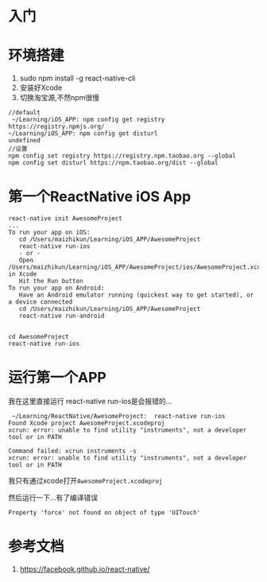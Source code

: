  # 入门

# 环境搭建

1. sudo npm install -g react-native-cli
2. 安装好Xcode
3. 切换淘宝源,不然npm很慢

  ```shell
  //default
   ~/Learning/iOS_APP: npm config get registry
https://registry.npmjs.org/
 ~/Learning/iOS_APP: npm config get disturl
undefined
  //设置
  npm config set registry https://registry.npm.taobao.org --global
npm config set disturl https://npm.taobao.org/dist --global
  ```
  
# 第一个ReactNative iOS App

```shell
react-native init AwesomeProject
...
To run your app on iOS:
   cd /Users/maizhikun/Learning/iOS_APP/AwesomeProject
   react-native run-ios
   - or -
   Open /Users/maizhikun/Learning/iOS_APP/AwesomeProject/ios/AwesomeProject.xcodeproj in Xcode
   Hit the Run button
To run your app on Android:
   Have an Android emulator running (quickest way to get started), or a device connected
   cd /Users/maizhikun/Learning/iOS_APP/AwesomeProject
   react-native run-android
   
   
cd AwesomeProject
react-native run-ios
```

# 运行第一个APP

我在这里直接运行 react-native run-ios是会报错的...
```shell
 ~/Learning/ReactNative/AwesomeProject:  react-native run-ios
Found Xcode project AwesomeProject.xcodeproj
xcrun: error: unable to find utility "instruments", not a developer tool or in PATH

Command failed: xcrun instruments -s
xcrun: error: unable to find utility "instruments", not a developer tool or in PATH
```

我只有通过xcode打开`AwesomeProject.xcodeproj`

然后运行一下...有了编译错误

```shell
Property 'force' not found on object of type 'UITouch'
```



# 参考文档

1. <https://facebook.github.io/react-native/>